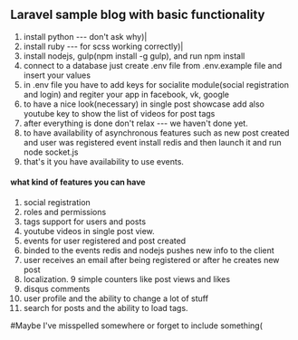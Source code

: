## Laravel sample blog with basic functionality

1. install python --- don't ask why)|
2. install ruby  --- for scss working correctly)|
3. install nodejs, gulp(npm install -g gulp), and run npm install
4. connect to a database just create .env file from .env.example file and insert your values
5. in .env file you have to add keys for socialite module(social registration and login) and regiter your app in facebook, vk, google
6. to have a nice look(necessary) in single post showcase add also youtube key to show the list of videos for post tags
7. after everything is done don't relax --- we haven't done yet.
8. to have availability of asynchronous features such as new post created and user was registered event install redis and then launch it and run node socket.js
9. that's it you have availability to use events.


#### what kind of features you can have

1. social registration
2. roles and permissions
3. tags support for users and posts
4. youtube videos in single post view.
5. events for user registered and post created
6. binded to the events redis and nodejs pushes new info to the client
7. user receives an email after being registered or after he creates new post
8. localization.
9 simple counters like post views and likes
10. disqus comments
11. user profile and the ability to change a lot of stuff
12. search for posts and the ability to load tags.

#Maybe I've misspelled somewhere or forget to include something(
